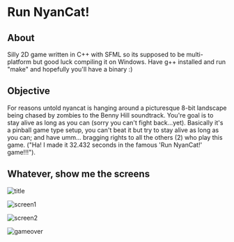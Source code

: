 Run NyanCat!
============

About
-----

Silly 2D game written in C++ with SFML so its supposed to be multi-platform but good luck compiling 
it on Windows. Have g++ installed and run "make" and hopefully you'll have a binary :)

Objective
---------

For reasons untold nyancat is hanging around a picturesque 8-bit landscape being chased by zombies to the 
Benny Hill soundtrack. You're goal is to stay alive as long as you can (sorry you can't fight back...yet). 
Basically it's a pinball game type setup, you can't beat it but try to stay alive as long as you can; and
have umm... bragging rights to all the others (2) who play this game. ("Ha! I made it 32.432 seconds in the
famous 'Run NyanCat!' game!!!").

Whatever, show me the screens
-----------------------------

![title](http://github.com/andr0x/nyan/raw/master/screens/title.png)

![screen1](http://github.com/andr0x/nyan/raw/master/screens/screen1.png)

![screen2](http://github.com/andr0x/nyan/raw/master/screens/screen2.png)

![gameover](http://github.com/andr0x/nyan/raw/master/screens/game_over.png)

